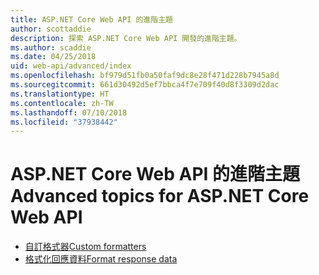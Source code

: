 ```yaml
---
title: ASP.NET Core Web API 的進階主題
author: scottaddie
description: 探索 ASP.NET Core Web API 開發的進階主題。
ms.author: scaddie
ms.date: 04/25/2018
uid: web-api/advanced/index
ms.openlocfilehash: bf979d51fb0a50faf9dc8e28f471d228b7945a8d
ms.sourcegitcommit: 661d30492d5ef7bbca4f7e709f40d8f3309d2dac
ms.translationtype: HT
ms.contentlocale: zh-TW
ms.lasthandoff: 07/10/2018
ms.locfileid: "37938442"
---
```

# <a name="advanced-topics-for-aspnet-core-web-api"></a><span data-ttu-id="f260a-103">ASP.NET Core Web API 的進階主題</span><span class="sxs-lookup"><span data-stu-id="f260a-103">Advanced topics for ASP.NET Core Web API</span></span>

* [<span data-ttu-id="f260a-104">自訂格式器</span><span class="sxs-lookup"><span data-stu-id="f260a-104">Custom formatters</span></span>](xref:web-api/advanced/custom-formatters)
* [<span data-ttu-id="f260a-105">格式化回應資料</span><span class="sxs-lookup"><span data-stu-id="f260a-105">Format response data</span></span>](xref:web-api/advanced/formatting)
